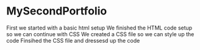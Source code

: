# MySecondPortfolio
First we started with a basic html setup We finished the HTML code setup so we can continue with CSS We created a CSS file so we can style up the code Finsihed the CSS file and dressesd up the code
